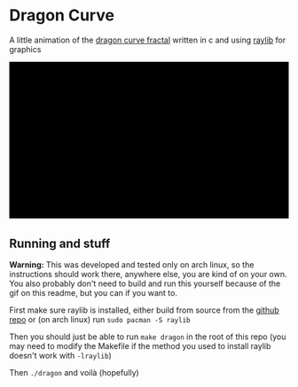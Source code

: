 # Dragon Curve
A little animation of the [dragon curve fractal](https://en.wikipedia.org/wiki/Dragon_curve) written in c and using [raylib](https://raylib.com) for graphics

![](dragon_curve.gif)

## Running and stuff
**Warning:** This was developed and tested only on arch linux, so the instructions should work there, anywhere else, you are kind of on your own. You also probably don't need to build and run this yourself because of the gif on this readme, but you can if you want to.


First make sure raylib is installed, either build from source from the [github repo](https://github.com/raysan5/raylib) or (on arch linux) run `sudo pacman -S raylib`

Then you should just be able to run `make dragon` in the root of this repo (you may need to modify the Makefile if the method you used to install raylib doesn't work with `-lraylib`)

Then `./dragon` and voilà (hopefully)
